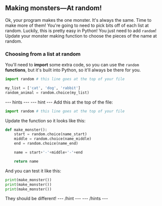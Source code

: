 ## Making monsters—At random!
Ok, your program makes the one monster. It's always the same. Time to make more of them! You're going to need to pick bits off of each list at random. Luckily, this is pretty easy in Python! You just need to add `random`! Update your monster making function to choose the pieces of the name at random.

### Choosing from a list at random
You'll need to **import** some extra code, so you can use the `random` **functions**, but it's built into Python, so it'll always be there for you.

```python
import random # this line goes at the top of your file

my_list = ['cat', 'dog', 'rabbit']
random_animal = random.choice(my_list)
```

--- hints ---
--- hint ---
Add this at the top of the file:

```python
import random # this line goes at the top of your file
```

Update the function so it looks like this:

```python
def make_monster():
    start = random.choice(name_start)
    middle = random.choice(name_middle)
    end = random.choice(name_end)

    name = start+'-'+middle+'-'+end

    return name
```

And you can test it like this:

```python
print(make_monster())
print(make_monster())
print(make_monster())
```

They should be different!
--- /hint ---
--- /hints ---